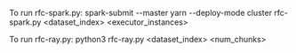 To run rfc-spark.py:
spark-submit --master yarn --deploy-mode cluster rfc-spark.py <dataset_index> <executor_instances>

To run rfc-ray.py:
python3 rfc-ray.py <dataset_index> <num_chunks>
